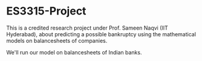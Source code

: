 # ES3315-Project
This is a credited research project under Prof. Sameen Naqvi (IIT Hyderabad), about predicting a possible bankruptcy using the mathematical models on balancesheets of companies.

We'll run our model on balancesheets of Indian banks.
